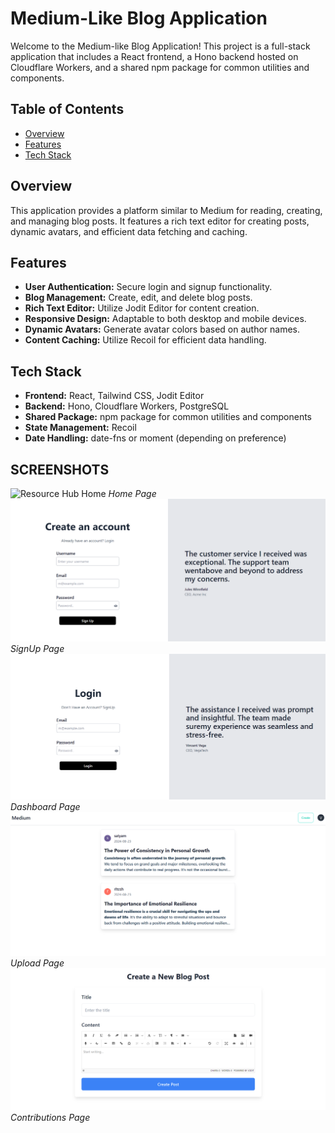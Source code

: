 # Medium-Like Blog Application

Welcome to the Medium-like Blog Application! This project is a full-stack application that includes a React frontend, a Hono backend hosted on Cloudflare Workers, and a shared npm package for common utilities and components.

## Table of Contents

- [Overview](#overview)
- [Features](#features)
- [Tech Stack](#tech-stack)

## Overview

This application provides a platform similar to Medium for reading, creating, and managing blog posts. It features a rich text editor for creating posts, dynamic avatars, and efficient data fetching and caching.

## Features

- **User Authentication:** Secure login and signup functionality.
- **Blog Management:** Create, edit, and delete blog posts.
- **Rich Text Editor:** Utilize Jodit Editor for content creation.
- **Responsive Design:** Adaptable to both desktop and mobile devices.
- **Dynamic Avatars:** Generate avatar colors based on author names.
- **Content Caching:** Utilize Recoil for efficient data handling.

## Tech Stack

- **Frontend:** React, Tailwind CSS, Jodit Editor
- **Backend:** Hono, Cloudflare Workers, PostgreSQL
- **Shared Package:** npm package for common utilities and components
- **State Management:** Recoil
- **Date Handling:** date-fns or moment (depending on preference)

## SCREENSHOTS

![Resource Hub Home](./)
_Home Page_
![SignUp](/frontend/public/Signup.png)
_SignUp Page_
![Signin](/frontend/public/SIgnin.png)
_Dashboard Page_
![Dashboard](/frontend/public/Dashboard.png)
_Upload Page_
![Create Blog](/frontend/public/Create.png)
_Contributions Page_
